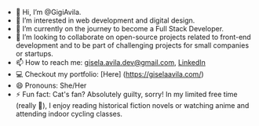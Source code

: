- 👋 Hi, I’m @GigiAvila.
- 👀 I’m interested in web development and digital design.
- 🌱 I’m currently on the journey to become a Full Stack Developer.
- 💞️ I’m looking to collaborate on open-source projects related to front-end development and to be part of challenging projects for small companies or startups.
- 📫 How to reach me: [gisela.avila.dev@gmail.com](mailto:gisela.avila.dev@gmail.com), [LinkedIn](https://www.linkedin.com/in/gisela-avila/)
- 💻 Checkout my portfolio: [Here] (https://giselaavila.com/)
- 😄 Pronouns: She/Her
- ⚡ Fun fact: Cat's fan? Absolutely guilty, sorry! In my limited free time (really 🤣), I enjoy reading historical fiction novels or watching anime and attending indoor cycling classes.
